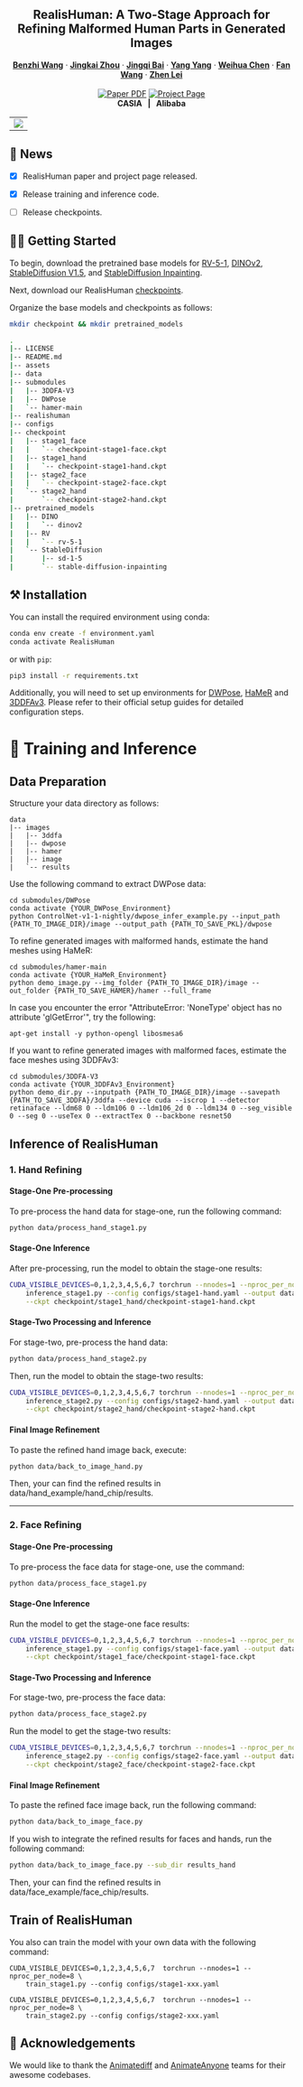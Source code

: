 <p align="center">
  <h2 align="center">RealisHuman:  A Two-Stage Approach for Refining Malformed Human Parts in Generated Images</h2>
  <p align="center">
    <a href="https://github.com/Wangbenzhi"><strong>Benzhi Wang</strong></a>
    ·
    <a href="https://scholar.google.com/citations?user=80d4v4kAAAAJ&hl=en&oi=ao"><strong>Jingkai Zhou</strong></a>
    ·
    <a href=""><strong>Jingqi Bai</strong></a>
    ·
    <a href="https://scholar.google.com/citations?user=YU-yRMsAAAAJ&hl=en&oi=ao"><strong>Yang Yang</strong></a>
    ·
    <a href="https://scholar.google.com/citations?user=KWVlYaMAAAAJ&hl=en&oi=ao"><strong>Weihua Chen</strong></a>
    ·
    <a href=""><strong>Fan Wang</strong></a>
    ·
    <a href="https://scholar.google.com/citations?user=cuJ3QG8AAAAJ&hl=en&oi=ao"><strong>Zhen Lei</strong></a>
    <br>
    <br>
        <a href=""><img src='https://img.shields.io/badge/arXiv-RealisHuman-red' alt='Paper PDF'></a>
        <a href=''><img src='https://img.shields.io/badge/Project_Page-RealisHuman-green' alt='Project Page'></a>
    <br>
    <b>CASIA &nbsp; | &nbsp;  Alibaba</b>
  </p>
  
<table align="center">
  <tr>
    <td>
      <img src="assets/fig1_00.png"><br>
    </td>
  </tr>
</table>


## 📢 News 
- [x] RealisHuman paper and project page released.
- [x] Release training and inference code.
- [ ] Release checkpoints.


## 🏃‍♂️ Getting Started
To begin, download the pretrained base models for [RV-5-1](https://huggingface.co/stablediffusionapi/realistic-vision-v51/tree/main), [DINOv2](https://huggingface.co/facebook/dinov2-base/tree/main), [StableDiffusion V1.5](https://huggingface.co/runwayml/stable-diffusion-v1-5), and [StableDiffusion Inpainting](https://huggingface.co/runwayml/stable-diffusion-inpainting/tree/main).

Next, download our RealisHuman [checkpoints](xxx).

Organize the base models and checkpoints as follows:
```bash
mkdir checkpoint && mkdir pretrained_models

.
|-- LICENSE
|-- README.md
|-- assets
|-- data
|-- submodules
|   |-- 3DDFA-V3
|   |-- DWPose
|   `-- hamer-main
|-- realishuman
|-- configs
|-- checkpoint
|   |-- stage1_face
|   |   `-- checkpoint-stage1-face.ckpt
|   |-- stage1_hand
|   |   `-- checkpoint-stage1-hand.ckpt
|   |-- stage2_face
|   |   `-- checkpoint-stage2-face.ckpt
|   `-- stage2_hand
|       `-- checkpoint-stage2-hand.ckpt
|-- pretrained_models
|   |-- DINO
|   |   `-- dinov2
|   |-- RV
|   |   `-- rv-5-1
|   `-- StableDiffusion
|       |-- sd-1-5
|       `-- stable-diffusion-inpainting


```
## ⚒️ Installation

You can install the required environment using conda:
```bash
conda env create -f environment.yaml
conda activate RealisHuman
```
or with `pip`:
```bash
pip3 install -r requirements.txt
```
Additionally, you will need to set up environments for [DWPose](https://github.com/IDEA-Research/DWPose), [HaMeR](https://github.com/geopavlakos/hamer) and [3DDFAv3](https://github.com/wang-zidu/3DDFA-V3). Please refer to their official setup guides for detailed configuration steps.

# 🚀 Training and Inference 

## Data Preparation
Structure your data directory as follows:
```
data
|-- images
|   |-- 3ddfa
|   |-- dwpose
|   |-- hamer
|   |-- image
|   `-- results
```

Use the following command to extract DWPose data:

```shell
cd submodules/DWPose
conda activate {YOUR_DWPose_Environment}
python ControlNet-v1-1-nightly/dwpose_infer_example.py --input_path {PATH_TO_IMAGE_DIR}/image --output_path {PATH_TO_SAVE_PKL}/dwpose
```

To refine generated images with malformed hands, estimate the hand meshes using HaMeR:
```shell
cd submodules/hamer-main
conda activate {YOUR_HaMeR_Environment}
python demo_image.py --img_folder {PATH_TO_IMAGE_DIR}/image --out_folder {PATH_TO_SAVE_HAMER}/hamer --full_frame
```
In case you encounter the error "AttributeError: 'NoneType' object has no attribute 'glGetError'", try the following:
```shell
apt-get install -y python-opengl libosmesa6
```

If you want to refine generated images with malformed faces, estimate the face meshes using 3DDFAv3:
```shell
cd submodules/3DDFA-V3
conda activate {YOUR_3DDFAv3_Environment}
python demo_dir.py --inputpath {PATH_TO_IMAGE_DIR}/image --savepath {PATH_TO_SAVE_3DDFA}/3ddfa --device cuda --iscrop 1 --detector retinaface --ldm68 0 --ldm106 0 --ldm106_2d 0 --ldm134 0 --seg_visible 0 --seg 0 --useTex 0 --extractTex 0 --backbone resnet50
```


## Inference of RealisHuman

### 1. Hand Refining

#### Stage-One Pre-processing

To pre-process the hand data for stage-one, run the following command:

```bash
python data/process_hand_stage1.py
```

#### Stage-One Inference

After pre-processing, run the model to obtain the stage-one results:

```bash
CUDA_VISIBLE_DEVICES=0,1,2,3,4,5,6,7 torchrun --nnodes=1 --nproc_per_node=8 \
    inference_stage1.py --config configs/stage1-hand.yaml --output data/hand_example/hand_chip/repair \
    --ckpt checkpoint/stage1_hand/checkpoint-stage1-hand.ckpt
```

#### Stage-Two Processing and Inference

For stage-two, pre-process the hand data:

```bash
python data/process_hand_stage2.py
```

Then, run the model to obtain the stage-two results:

```bash
CUDA_VISIBLE_DEVICES=0,1,2,3,4,5,6,7 torchrun --nnodes=1 --nproc_per_node=8 \
    inference_stage2.py --config configs/stage2-hand.yaml --output data/hand_example/hand_chip/inpaint \
    --ckpt checkpoint/stage2_hand/checkpoint-stage2-hand.ckpt
```

#### Final Image Refinement

To paste the refined hand image back, execute:

```bash
python data/back_to_image_hand.py
```
Then, your can find the refined results in data/hand_example/hand_chip/results.

---

### 2. Face Refining

#### Stage-One Pre-processing

To pre-process the face data for stage-one, use the command:

```bash
python data/process_face_stage1.py
```

#### Stage-One Inference

Run the model to get the stage-one face results:

```bash
CUDA_VISIBLE_DEVICES=0,1,2,3,4,5,6,7 torchrun --nnodes=1 --nproc_per_node=8 \
    inference_stage1.py --config configs/stage1-face.yaml --output data/face_example/face_chip/repair \
    --ckpt checkpoint/stage1_face/checkpoint-stage1-face.ckpt
```

#### Stage-Two Processing and Inference

For stage-two, pre-process the face data:

```bash
python data/process_face_stage2.py
```

Run the model to get the stage-two results:

```bash
CUDA_VISIBLE_DEVICES=0,1,2,3,4,5,6,7 torchrun --nnodes=1 --nproc_per_node=8 \
    inference_stage2.py --config configs/stage2-face.yaml --output data/face_example/face_chip/inpaint \
    --ckpt checkpoint/stage2_face/checkpoint-stage2-face.ckpt
```

#### Final Image Refinement

To paste the refined face image back, run the following command:
```bash
python data/back_to_image_face.py
```
If you wish to integrate the refined results for faces and hands, run the following command:
```bash
python data/back_to_image_face.py --sub_dir results_hand
```
Then, your can find the refined results in data/face_example/face_chip/results.


## Train of RealisHuman
You also can train the model with your own data with the following command:
```shell
CUDA_VISIBLE_DEVICES=0,1,2,3,4,5,6,7  torchrun --nnodes=1 --nproc_per_node=8 \
    train_stage1.py --config configs/stage1-xxx.yaml

CUDA_VISIBLE_DEVICES=0,1,2,3,4,5,6,7  torchrun --nnodes=1 --nproc_per_node=8 \
    train_stage2.py --config configs/stage2-xxx.yaml 
```

## 🙏 Acknowledgements
We would like to thank the [Animatediff](https://github.com/guoyww/AnimateDiff) and [AnimateAnyone]() teams for their awesome codebases.

<!-- ## 🎓 Citation
If you find this codebase useful for your research, please use the following entry.
```BibTeX
@inproceedings{xu2023magicanimate,
    author    = {Xu, Zhongcong and Zhang, Jianfeng and Liew, Jun Hao and Yan, Hanshu and Liu, Jia-Wei and Zhang, Chenxu and Feng, Jiashi and Shou, Mike Zheng},
    title     = {MagicAnimate: Temporally Consistent Human Image Animation using Diffusion Model},
    booktitle = {arXiv},
    year      = {2023}
} -->
<!-- ``` -->